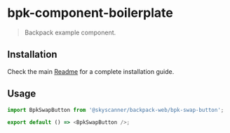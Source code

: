 # bpk-component-boilerplate

> Backpack example component.

## Installation

Check the main [Readme](https://github.com/skyscanner/backpack#usage) for a complete installation guide.

## Usage

```ts
import BpkSwapButton from '@skyscanner/backpack-web/bpk-swap-button';

export default () => <BpkSwapButton />;
```
